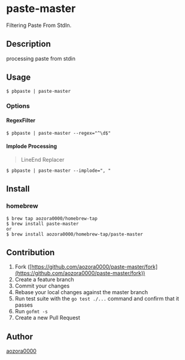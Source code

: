 # paste-master

Filtering Paste From StdIn.

## Description

processing paste from stdin

## Usage

```console
$ pbpaste | paste-master
```

### Options
#### RegexFilter

```console
$ pbpaste | paste-master --regex="^\d$"
```

#### Implode Processing
> LineEnd Replacer 
```console
$ pbpaste | paste-master --implode=", "
```


## Install

### homebrew
```console
$ brew tap aozora0000/homebrew-tap
$ brew install paste-master
or
$ brew install aozora0000/homebrew-tap/paste-master
```

## Contribution

1. Fork ([https://github.com/aozora0000/paste-master/fork](https://github.com/aozora0000/paste-master/fork))
1. Create a feature branch
1. Commit your changes
1. Rebase your local changes against the master branch
1. Run test suite with the `go test ./...` command and confirm that it passes
1. Run `gofmt -s`
1. Create a new Pull Request

## Author

[aozora0000](https://github.com/aozora0000)
